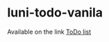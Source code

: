# luni-todo-vanila

[gener]: https://lunikya.github.io/todo-vanila/
Available on the link
[ToDo list][gener]
